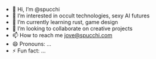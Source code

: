 - 👋 Hi, I’m @spucchi
- 👀 I’m interested in occult technologies, sexy AI futures
- 🌱 I’m currently learning rust, game design
- 💞️ I’m looking to collaborate on creative projects
- 📫 How to reach me jove@spucchi.com
- 😄 Pronouns: ...
- ⚡ Fun fact: ...

<!---
spucchi/spucchi is a ✨ special ✨ repository because its `README.md` (this file) appears on your GitHub profile.
You can click the Preview link to take a look at your changes.
--->
